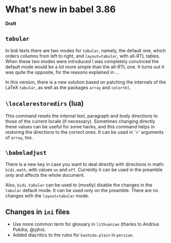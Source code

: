 # What's new in babel 3.86

**Draft**

## `tabular`

In bidi texts there are two modes for `tabular`, namely, the default
one, which orders columns from left to right, and `layout=tabular`, with
all-RTL tables. When these two modes were introduced I was completely
convinced the default mode would be a lot more simple than the all-RTL
one. It turns out it was quite the opposite, for the reasons explained in
...

In this version, there is a new solution based on patching the
internals of the LaTeX `tabular`, as well as the packages `array` and
`colortbl`. 

## `\localerestoredirs` (lua)

This command resets the internal text, paragraph and body directions to
those of the current locale (if necessary). Sometimes changing directly
these values can be useful for some hacks, and this command helps in
restoring the directions to the correct ones. It can be used in '>'
arguments of `array`, too.

## `\babeladjust`

There is a new key in case you want to deal directly with directions in
math: `bidi.math`, with values `on` and `off`. Currently it can be used
in the preamble only and affects the whole document.

Also, `bidi.tabular` can be used to (mostly) disable the changes in the
`tabular` default mode. It can be used only on the preamble. There are
no changes with the `layout=tabular` mode.

## Changes in `ini` files

* Use more common term for glossary in `lithuanian` (thanks to Andrius
  Pukšta, @yjhn).
* Added diacritics to the rules for `kashida.plain` in `persian`.
